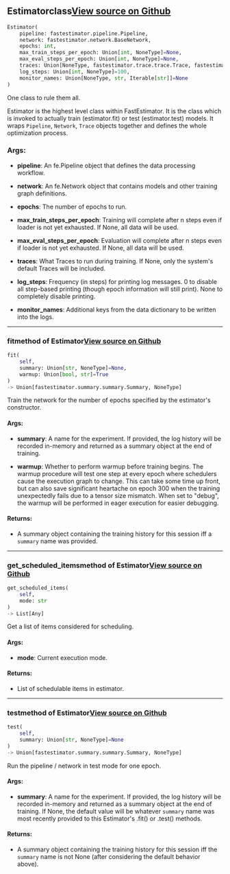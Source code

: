 ## Estimator<span class="tag">class</span><a class="sourcelink" href=https://github.com/fastestimator/fastestimator/blob/r1.1/fastestimator/estimator.py/#L46-L442>View source on Github</a>
```python
Estimator(
	pipeline: fastestimator.pipeline.Pipeline,
	network: fastestimator.network.BaseNetwork,
	epochs: int,
	max_train_steps_per_epoch: Union[int, NoneType]=None,
	max_eval_steps_per_epoch: Union[int, NoneType]=None,
	traces: Union[NoneType, fastestimator.trace.trace.Trace, fastestimator.schedule.schedule.Scheduler[fastestimator.trace.trace.Trace], Iterable[Union[fastestimator.trace.trace.Trace, fastestimator.schedule.schedule.Scheduler[fastestimator.trace.trace.Trace]]]]=None,
	log_steps: Union[int, NoneType]=100,
	monitor_names: Union[NoneType, str, Iterable[str]]=None
)
```
One class to rule them all.

Estimator is the highest level class within FastEstimator. It is the class which is invoked to actually train
(estimator.fit) or test (estimator.test) models. It wraps `Pipeline`, `Network`, `Trace` objects together and
defines the whole optimization process.


<h3>Args:</h3>


* **pipeline**: An fe.Pipeline object that defines the data processing workflow.

* **network**: An fe.Network object that contains models and other training graph definitions.

* **epochs**: The number of epochs to run.

* **max_train_steps_per_epoch**: Training will complete after n steps even if loader is not yet exhausted. If None, all data will be used.

* **max_eval_steps_per_epoch**: Evaluation will complete after n steps even if loader is not yet exhausted. If None, all data will be used.

* **traces**: What Traces to run during training. If None, only the system's default Traces will be included.

* **log_steps**: Frequency (in steps) for printing log messages. 0 to disable all step-based printing (though epoch information will still print). None to completely disable printing.

* **monitor_names**: Additional keys from the data dictionary to be written into the logs.

---

### fit<span class="tag">method of Estimator</span><a class="sourcelink" href=https://github.com/fastestimator/fastestimator/blob/r1.1/fastestimator/estimator.py/#L104-L124>View source on Github</a>
```python
fit(
	self,
	summary: Union[str, NoneType]=None,
	warmup: Union[bool, str]=True
)
-> Union[fastestimator.summary.summary.Summary, NoneType]
```
Train the network for the number of epochs specified by the estimator's constructor.


<h4>Args:</h4>


* **summary**: A name for the experiment. If provided, the log history will be recorded in-memory and returned as a summary object at the end of training.

* **warmup**: Whether to perform warmup before training begins. The warmup procedure will test one step at every epoch where schedulers cause the execution graph to change. This can take some time up front, but can also save significant heartache on epoch 300 when the training unexpectedly fails due to a tensor size mismatch. When set to "debug", the warmup will be performed in eager execution for easier debugging. 

<h4>Returns:</h4>

<ul class="return-block"><li>    A summary object containing the training history for this session iff a <code>summary</code> name was provided.</li></ul>

---

### get_scheduled_items<span class="tag">method of Estimator</span><a class="sourcelink" href=https://github.com/fastestimator/fastestimator/blob/r1.1/fastestimator/estimator.py/#L224-L233>View source on Github</a>
```python
get_scheduled_items(
	self,
	mode: str
)
-> List[Any]
```
Get a list of items considered for scheduling.


<h4>Args:</h4>


* **mode**: Current execution mode. 

<h4>Returns:</h4>

<ul class="return-block"><li>    List of schedulable items in estimator.</li></ul>

---

### test<span class="tag">method of Estimator</span><a class="sourcelink" href=https://github.com/fastestimator/fastestimator/blob/r1.1/fastestimator/estimator.py/#L158-L173>View source on Github</a>
```python
test(
	self,
	summary: Union[str, NoneType]=None
)
-> Union[fastestimator.summary.summary.Summary, NoneType]
```
Run the pipeline / network in test mode for one epoch.


<h4>Args:</h4>


* **summary**: A name for the experiment. If provided, the log history will be recorded in-memory and returned as a summary object at the end of training. If None, the default value will be whatever `summary` name was most recently provided to this Estimator's .fit() or .test() methods. 

<h4>Returns:</h4>

<ul class="return-block"><li>    A summary object containing the training history for this session iff the <code>summary</code> name is not None (after
    considering the default behavior above).</li></ul>

